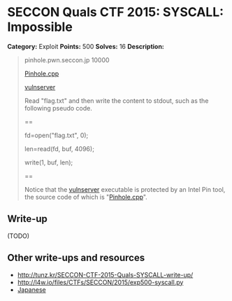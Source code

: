 # SECCON Quals CTF 2015: SYSCALL: Impossible

**Category:** Exploit
**Points:** 500
**Solves:** 16
**Description:**

> pinhole.pwn.seccon.jp   10000
> 
> [Pinhole.cpp](./Pinhole.cpp)
> 
> [vulnserver](./vulnserver)
> 
> 
> Read "flag.txt" and then write the content to stdout, such as the following pseudo code.
> 
> ==
> 
> fd=open("flag.txt", 0);
> 
> len=read(fd, buf, 4096);
> 
> write(1, buf, len);
> 
> ==
> 
> 
> Notice that the [vulnserver](./vulnserver) executable is protected by an Intel Pin tool, the source code of which is "[Pinhole.cpp](./Pinhole.cpp)".


## Write-up

(TODO)

## Other write-ups and resources

* <http://tunz.kr/SECCON-CTF-2015-Quals-SYSCALL-write-up/>
* <http://l4w.io/files/CTFs/SECCON/2015/exp500-syscall.py>
* [Japanese](https://docs.google.com/document/d/1GEdzPOohsiWt8EPojNazlVPuNFZpQ9FOQxb-E7sfzSQ)
